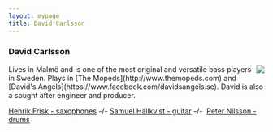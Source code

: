 ```yaml
---
layout: mypage
title: David Carlsson
---
```


### David Carlsson
<img style="float: right" src="{{ site.url }}/media/img/lim-david600.JPG" style="width: 200px;">
Lives in Malmö and is one of the most original and versatile bass players in Sweden. Plays in [The Mopeds](http://www.themopeds.com) and [David's Angels](https://www.facebook.com/davidsangels.se). David is also a sought after engineer and producer. 

<a href="./henrik-frisk.html">Henrik Frisk - saxophones</a>&nbsp;-/-&nbsp;<a href="./samuel-hallkvist.html">Samuel Hällkvist - guitar</a>&nbsp;-/-&nbsp; <a href="./peter-nilsson.html">Peter Nilsson - drums</a> 
